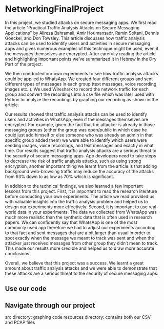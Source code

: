 # NetworkingFinalProject
In this project, we studied attacks on secure messaging apps. We first read the article "Practical Traffic Analysis Attacks on Secure Messaging Applications" by Alireza Bahramali, Amir Houmansadr, Ramin Soltani, Dennis Goeckel, and Don Towsley. This article discusses how traffic analysis attacks can be used to identify users and activities in secure messaging apps and gives numerous examples of this technique might be used, even if the messages themselves are encrypted. After carefully reading the article and highlighting important points we’ve summarized it in Hebrew in the Dry Part of the project.

We then conducted our own experiments to see how traffic analysis attacks could be applied to WhatsApp. We created four different groups and sent different types of messages in each group (text messages, voice recording, images etc..). We used Wireshark to record the network traffic for each group and convert the recordings into a csv file which was later used with Python to analyze the recordings by graphing our recording as shown in the article.

Our results showed that traffic analysis attacks can be used to identify users and activities in WhatsApp, even if the messages themselves are encrypted. For example, given the fact that the attacker is already in those messaging groups (either the group was open/public in which case he could just add himself or else someone who was already an admin in that specific group added them) we were able to identify which users were sending images, voice recordings, and text messages and exactly in what time. 
Our results suggest that traffic analysis attacks are a serious threat to the security of secure messaging apps. App developers need to take steps to decrease the risk of traffic analysis attacks, such as using strong encryption, another important thing we learnt from the article is that adding background web-browsing traffic may reduce the accuracy of the attacks from 93% down to as low as 70% which is significant.

In addition to the technical findings, we also learned a few important lessons from this project. First, it is important to read the research literature before conducting your own experiments. The article we read provided us with valuable insights into the traffic analysis problem and helped us to design our experiments more effectively.
Second, it is important to use real-world data in your experiments. The data we collected from WhatsApp was much more realistic than the synthetic data that is often used in research papers. We can confidently say that WhatsApp is one of the most commonly used app therefore we had to adjust our experiments according to that fact and sent messages that are a bit larger than usual in order to spot exactly when the message we meant to track was sent and when the attacker just received messages from other group they didn’t mean to track.  This made our results more credible and helped us to draw more accurate conclusions.

Overall, we believe that this project was a success. We learnt a great amount about traffic analysis attacks and we were able to demonstrate that these attacks are a serious threat to the security of secure messaging apps. 

## Use our code

## Navigate through our project
src directory: graphing code
resources directory: contains both our CSV and PCAP files
